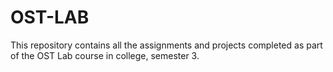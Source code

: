# OST-LAB

This repository contains all the assignments and projects completed as part of the OST Lab course in college, semester 3.
